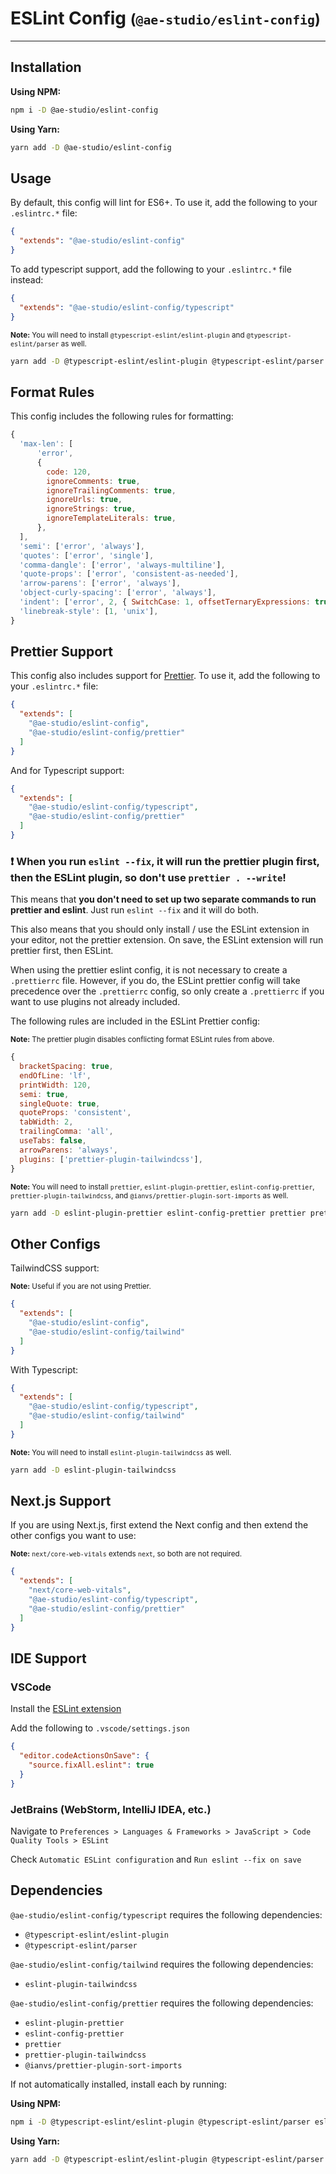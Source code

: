 # ESLint Config <small>(`@ae-studio/eslint-config`)</small>

---

## Installation

**Using NPM:**
```bash
npm i -D @ae-studio/eslint-config
```

**Using Yarn:**
```bash
yarn add -D @ae-studio/eslint-config
```

## Usage

By default, this config will lint for ES6+. To use it, add the following to your `.eslintrc.*` file:

```json
{
  "extends": "@ae-studio/eslint-config"
}
```

To add typescript support, add the following to your `.eslintrc.*` file instead:

```json
{
  "extends": "@ae-studio/eslint-config/typescript"
}
```

<small>**Note:** You will need to install `@typescript-eslint/eslint-plugin` and `@typescript-eslint/parser` as well.</small>

```bash
yarn add -D @typescript-eslint/eslint-plugin @typescript-eslint/parser
```

## Format Rules

This config includes the following rules for formatting:

```js
{
  'max-len': [
      'error',
      {
        code: 120,
        ignoreComments: true,
        ignoreTrailingComments: true,
        ignoreUrls: true,
        ignoreStrings: true,
        ignoreTemplateLiterals: true,
      },
  ],
  'semi': ['error', 'always'],
  'quotes': ['error', 'single'],
  'comma-dangle': ['error', 'always-multiline'],
  'quote-props': ['error', 'consistent-as-needed'],
  'arrow-parens': ['error', 'always'],
  'object-curly-spacing': ['error', 'always'],
  'indent': ['error', 2, { SwitchCase: 1, offsetTernaryExpressions: true }],
  'linebreak-style': [1, 'unix'],
}
```

## Prettier Support

This config also includes support for [Prettier](https://prettier.io/). To use it, add the following to your `.eslintrc.*` file:

```json
{
  "extends": [
    "@ae-studio/eslint-config",
    "@ae-studio/eslint-config/prettier"
  ]
}
```

And for Typescript support:

```json
{
  "extends": [
    "@ae-studio/eslint-config/typescript",
    "@ae-studio/eslint-config/prettier"
  ]
}
```

### ❗ When you run `eslint --fix`, it will run the prettier plugin first, then the ESLint plugin, so don't use ``prettier . --write``!

This means that **you don't need to set up two separate commands to run prettier and eslint**. Just run `eslint --fix` and it will do both.

This also means that you should only install / use the ESLint extension in your editor, not the prettier extension. On save, the ESLint extension will run prettier first, then ESLint.

When using the prettier eslint config, it is not necessary to create a ``.prettierrc`` file.
However, if you do, the ESLint prettier config will take precedence over the ``.prettierrc`` config, so only create a ``.prettierrc`` if you want to use plugins not already included.

The following rules are included in the ESLint Prettier config:

<small>**Note:** The prettier plugin disables conflicting format ESLint rules from above.</small>

```js
{
  bracketSpacing: true,
  endOfLine: 'lf',
  printWidth: 120,
  semi: true,
  singleQuote: true,
  quoteProps: 'consistent',
  tabWidth: 2,
  trailingComma: 'all',
  useTabs: false,
  arrowParens: 'always',
  plugins: ['prettier-plugin-tailwindcss'],
}
```

<small>**Note:** You will need to install `prettier`, `eslint-plugin-prettier`, `eslint-config-prettier`, `prettier-plugin-tailwindcss`, and `@ianvs/prettier-plugin-sort-imports` as well.</small>

```bash
yarn add -D eslint-plugin-prettier eslint-config-prettier prettier prettier-plugin-tailwindcss @ianvs/prettier-plugin-sort-imports
```

## Other Configs

TailwindCSS support:

<small>**Note:** Useful if you are not using Prettier.</small>

```json
{
  "extends": [
    "@ae-studio/eslint-config",
    "@ae-studio/eslint-config/tailwind"
  ]
}
```

With Typescript:

```json
{
  "extends": [
    "@ae-studio/eslint-config/typescript",
    "@ae-studio/eslint-config/tailwind"
  ]
}
```

<small>**Note:** You will need to install `eslint-plugin-tailwindcss` as well.</small>

```bash
yarn add -D eslint-plugin-tailwindcss
```

## Next.js Support

If you are using Next.js, first extend the Next config and then extend the other configs you want to use:

<small>**Note:** `next/core-web-vitals` extends `next`, so both are not required.</small>

```json
{
  "extends": [
    "next/core-web-vitals",
    "@ae-studio/eslint-config/typescript",
    "@ae-studio/eslint-config/prettier"
  ]
}
```

## IDE Support

### VSCode

Install the [ESLint extension](https://marketplace.visualstudio.com/items?itemName=dbaeumer.vscode-eslint)

Add the following to `.vscode/settings.json`
```json
{
  "editor.codeActionsOnSave": {
    "source.fixAll.eslint": true
  }
}
```

### JetBrains (WebStorm, IntelliJ IDEA, etc.)
Navigate to `Preferences > Languages & Frameworks > JavaScript > Code Quality Tools > ESLint`

Check `Automatic ESLint configuration` and `Run eslint --fix on save`

## Dependencies

`@ae-studio/eslint-config/typescript` requires the following dependencies:

- `@typescript-eslint/eslint-plugin`
- `@typescript-eslint/parser`

`@ae-studio/eslint-config/tailwind` requires the following dependencies:

- `eslint-plugin-tailwindcss`

`@ae-studio/eslint-config/prettier` requires the following dependencies:

- `eslint-plugin-prettier`
- `eslint-config-prettier`
- `prettier`
- `prettier-plugin-tailwindcss`
- `@ianvs/prettier-plugin-sort-imports`

If not automatically installed, install each by running:

**Using NPM:**
```bash
npm i -D @typescript-eslint/eslint-plugin @typescript-eslint/parser eslint-plugin-tailwindcss eslint-plugin-prettier eslint-config-prettier prettier prettier-plugin-tailwindcss @ianvs/prettier-plugin-sort-imports
```

**Using Yarn:**
```bash
yarn add -D @typescript-eslint/eslint-plugin @typescript-eslint/parser eslint-plugin-tailwindcss eslint-plugin-prettier eslint-config-prettier prettier prettier-plugin-tailwindcss @ianvs/prettier-plugin-sort-imports
```
